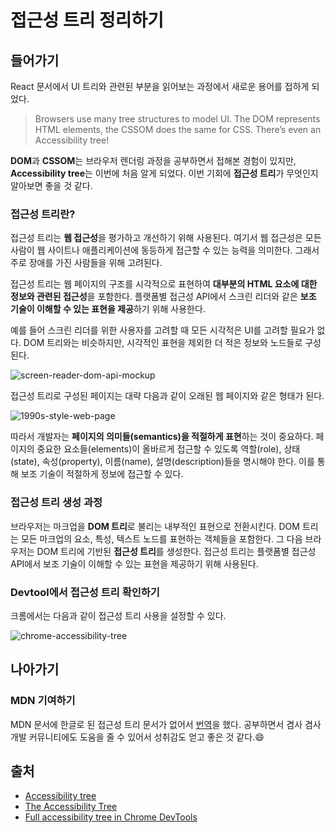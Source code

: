 # 접근성 트리 정리하기

## 들어가기

React 문서에서 UI 트리와 관련된 부분을 읽어보는 과정에서 새로운 용어를 접하게 되었다.

> Browsers use many tree structures to model UI. The DOM represents HTML elements, the CSSOM does the same for CSS. There’s even an Accessibility tree!

**DOM**과 **CSSOM**는 브라우저 렌더링 과정을 공부하면서 접해본 경험이 있지만,
**Accessibility tree**는 이번에 처음 알게 되었다.
이번 기회에 **접근성 트리**가 무엇인지 알아보면 좋을 것 같다.

### 접근성 트리란?

접근성 트리는 **웹 접근성**을 평가하고 개선하기 위해 사용된다.
여기서 웹 접근성은 모든 사람이 웹 사이트나 애플리케이션에 동등하게 접근할 수 있는 능력을 의미한다.
그래서 주로 장애를 가진 사람들을 위해 고려된다.

접근성 트리는 웹 페이지의 구조를 시각적으로 표현하여 **대부분의 HTML 요소에 대한 정보와 관련된 접근성**을 포함한다.
플랫폼별 접근성 API에서 스크린 리더와 같은 **보조 기술이 이해할 수 있는 표현을 제공**하기 위해 사용한다.

예를 들어 스크린 리더를 위한 사용자를 고려할 때 모든 시각적은 UI를 고려할 필요가 없다.
DOM 트리와는 비슷하지만, 시각적인 표현을 제외한 더 적은 정보와 노드들로 구성된다.

<image
  src="https://raw.githubusercontent.com/jgjgill/blog/main/contents/development/learn-about-accessibility-tree/images/screen-reader-dom-api-mockup.png"
  alt="screen-reader-dom-api-mockup"
/>

접근성 트리로 구성된 페이지는 대략 다음과 같이 오래된 웹 페이지와 같은 형태가 된다.

<image
  src="https://raw.githubusercontent.com/jgjgill/blog/main/contents/development/learn-about-accessibility-tree/images/1990s-style-web-page.png"
  alt="1990s-style-web-page"
/>

따라서 개발자는 **페이지의 의미들(semantics)을 적절하게 표현**하는 것이 중요하다.
페이지의 중요한 요소들(elements)이 올바르게 접근할 수 있도록 역할(role), 상태(state), 속성(property), 이름(name), 설명(description)들을 명시해야 한다.
이를 통해 보조 기술이 적절하게 정보에 접근할 수 있다.

### 접근성 트리 생성 과정

브라우저는 마크업을 **DOM 트리**로 불리는 내부적인 표현으로 전환시킨다.
DOM 트리는 모든 마크업의 요소, 특성, 텍스트 노드를 표현하는 객체들을 포함한다.
그 다음 브라우저는 DOM 트리에 기반된 **접근성 트리**를 생성한다.
접근성 트리는 플랫폼별 접근성 API에서 보조 기술이 이해할 수 있는 표현을 제공하기 위해 사용된다.

### Devtool에서 접근성 트리 확인하기

크롬에서는 다음과 같이 접근성 트리 사용을 설정할 수 있다.

<image
  src="https://raw.githubusercontent.com/jgjgill/blog/main/contents/development/learn-about-accessibility-tree/images/chrome-accessibility-tree.gif"
  alt="chrome-accessibility-tree"
/>

## 나아가기

### MDN 기여하기

MDN 문서에 한글로 된 접근성 트리 문서가 없어서 [번역](https://github.com/mdn/translated-content/pull/13360)을 했다.
공부하면서 겸사 겸사 개발 커뮤니티에도 도움을 줄 수 있어서 성취감도 얻고 좋은 것 같다.😄

## 출처

- [Accessibility tree](https://developer.mozilla.org/en-US/docs/Glossary/Accessibility_tree)
- [The Accessibility Tree](https://web.dev/the-accessibility-tree/)
- [Full accessibility tree in Chrome DevTools](https://developer.chrome.com/blog/full-accessibility-tree/)
